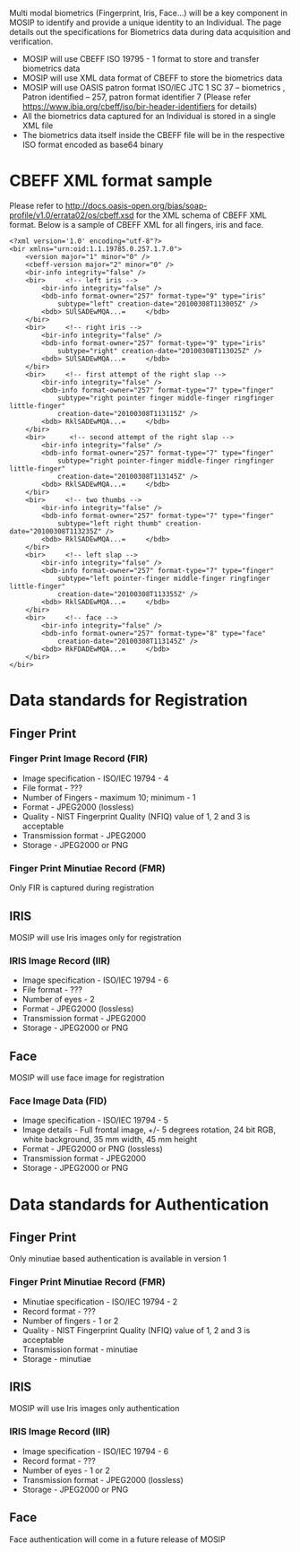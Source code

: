 Multi modal biometrics (Fingerprint, Iris, Face...) will be a key component in MOSIP to identify and provide a unique identity to an Individual. The page details out the specifications for Biometrics data during data acquisition and verification.

- MOSIP will use CBEFF ISO 19795 - 1 format to store and transfer biometrics data
- MOSIP will use XML data format of CBEFF to store the biometrics data
- MOSIP will use OASIS patron format ISO/IEC JTC 1 SC 37 – biometrics , 
  Patron identified – 257, patron format identifier 7 (Please refer https://www.ibia.org/cbeff/iso/bir-header-identifiers 
  for details)
- All the biometrics data captured for an Individual is stored in a single XML file
- The biometrics data itself inside the CBEFF file will be in the respective ISO format encoded as base64 binary

# CBEFF XML format sample
Please refer to http://docs.oasis-open.org/bias/soap-profile/v1.0/errata02/os/cbeff.xsd for the XML schema of CBEFF XML format.
Below is a sample of CBEFF XML for all fingers, iris and face.

```
<?xml version='1.0' encoding="utf-8"?>
<bir xmlns="urn:oid:1.1.19785.0.257.1.7.0">
	<version major="1" minor="0" />
	<cbeff-version major="2" minor="0" />
	<bir-info integrity="false" />
	<bir>     <!-- left iris -->
		<bir-info integrity="false" />
		<bdb-info format-owner="257" format-type="9" type="iris"
			subtype="left" creation-date="20100308T113005Z" />
		<bdb> SUlSADEwMQA...=     </bdb>
	</bir>
	<bir>     <!-- right iris -->
		<bir-info integrity="false" />
		<bdb-info format-owner="257" format-type="9" type="iris"
			subtype="right" creation-date="20100308T113025Z" />
		<bdb> SUlSADEwMQA...=     </bdb>
	</bir>
	<bir>     <!-- first attempt of the right slap -->
		<bir-info integrity="false" />
		<bdb-info format-owner="257" format-type="7" type="finger"
			subtype="right pointer finger middle-finger ringfinger little-finger"
			creation-date="20100308T113115Z" />
		<bdb> RklSADEwMQA...=     </bdb>
	</bir>
	<bir>      <!-- second attempt of the right slap -->
		<bir-info integrity="false" />
		<bdb-info format-owner="257" format-type="7" type="finger"
			subtype="right pointer-finger middle-finger ringfinger little-finger"
			creation-date="20100308T113145Z" />
		<bdb> RklSADEwMQA...=     </bdb>
	</bir>
	<bir>     <!-- two thumbs -->
		<bir-info integrity="false" />
		<bdb-info format-owner="257" format-type="7" type="finger"
			subtype="left right thumb" creation-date="20100308T113235Z" />
		<bdb> RklSADEwMQA...=     </bdb>
	</bir>
	<bir>     <!-- left slap -->
		<bir-info integrity="false" />
		<bdb-info format-owner="257" format-type="7" type="finger"
			subtype="left pointer-finger middle-finger ringfinger little-finger"
			creation-date="20100308T113355Z" />
		<bdb> RklSADEwMQA...=     </bdb>
	</bir>
	<bir>     <!-- face -->
		<bir-info integrity="false" />
		<bdb-info format-owner="257" format-type="8" type="face"
			creation-date="20100308T113145Z" />
		<bdb> RkFDADEwMQA...=     </bdb>
	</bir>
</bir>

```
# Data standards for Registration

## Finger Print

### Finger Print Image Record (FIR)
 * Image specification - ISO/IEC 19794 - 4 
 * File format - ???
 * Number of Fingers - maximum 10; minimum - 1
 * Format - JPEG2000 (lossless)
 * Quality - NIST Fingerprint Quality (NFIQ) value of 1, 2 and 3 is acceptable
 * Transmission format - JPEG2000
 * Storage - JPEG2000 or PNG

### Finger Print Minutiae Record (FMR)
Only FIR is captured during registration

## IRIS
MOSIP will use Iris images only for registration

### IRIS Image Record (IIR)
 * Image specification - ISO/IEC 19794 - 6
 * File format - ???
 * Number of eyes - 2
 * Format - JPEG2000 (lossless) 
 * Transmission format - JPEG2000
 * Storage - JPEG2000 or PNG

## Face
MOSIP will use face image for registration

### Face Image Data (FID)
 * Image specification - ISO/IEC 19794 - 5
 * Image details - Full frontal image, +/- 5 degrees rotation, 24 bit RGB, white background, 35 mm width, 45 mm height
 * Format - JPEG2000 or PNG (lossless) 
 * Transmission format - JPEG2000
 * Storage - JPEG2000 or PNG

# Data standards for Authentication
## Finger Print
Only minutiae based authentication is available in version 1

### Finger Print Minutiae Record (FMR)
 * Minutiae specification - ISO/IEC 19794 - 2
 * Record format - ???
 * Number of fingers - 1 or 2
 * Quality - NIST Fingerprint Quality (NFIQ) value of 1, 2 and 3 is acceptable
 * Transmission format - minutiae
 * Storage - minutiae

## IRIS
MOSIP will use Iris images only authentication

### IRIS Image Record (IIR)
 * Image specification - ISO/IEC 19794 - 6
 * Record format - ???
 * Number of eyes - 1 or 2
 * Transmission format - JPEG2000 (lossless)
 * Storage - JPEG2000 or PNG

## Face
Face authentication will come in a future release of MOSIP